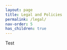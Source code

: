 ```yaml
---
layout: page
title: Legal and Policies
permalink: /legal/
nav-order: 5
has_children: true
---
```

Test
